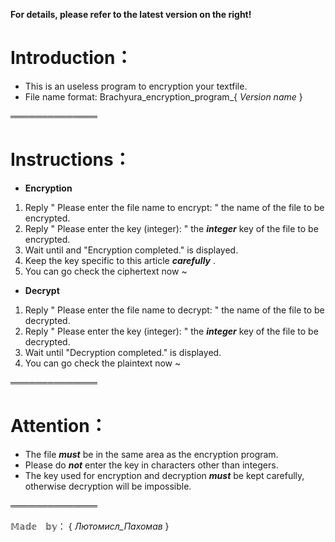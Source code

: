 **For details, please refer to the latest version on the right!**
# Introduction：

- This is an useless program to encryption your textfile.
- File name format:    Brachyura_encryption_program_{ _Version name_ }

══════════════

# Instructions：

- **Encryption**

 1. Reply " Please enter the file name to encrypt: " the name of the file to be encrypted.
 2. Reply " Please enter the key (integer): " the **_integer_** key of the file to be encrypted.
 3. Wait until and "Encryption completed." is displayed.
 4. Keep the key specific to this article **_carefully_** .
 5. You can go check the ciphertext now ~

- **Decrypt**

 1. Reply " Please enter the file name to decrypt: " the name of the file to be decrypted.
 2. Reply " Please enter the key (integer): " the **_integer_** key of the file to be decrypted.
 3. Wait until "Decryption completed." is displayed.
 4. You can go check the plaintext now ~

══════════════

# Attention：

- The file **_must_** be in the same area as the encryption program.
- Please do **_not_** enter the key in characters other than integers.
- The key used for encryption and decryption **_must_** be kept carefully, otherwise decryption will be impossible.

══════════════

𝕄𝕒𝕕𝕖　𝕓𝕪： { _Лютомисл_Пахомав_ }
